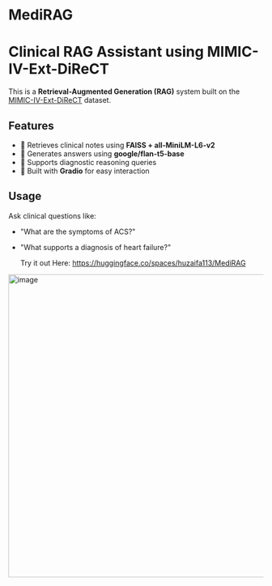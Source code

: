 # MediRAG
# Clinical RAG Assistant using MIMIC-IV-Ext-DiReCT

This is a **Retrieval-Augmented Generation (RAG)** system built on the [MIMIC-IV-Ext-DiReCT](https://physionet.org/content/mimic-iv-ext-direct/1.0.0/ ) dataset.

## Features

- 📄 Retrieves clinical notes using **FAISS + all-MiniLM-L6-v2**
- 🤖 Generates answers using **google/flan-t5-base**
- 🧠 Supports diagnostic reasoning queries
- 🧩 Built with **Gradio** for easy interaction

## Usage

Ask clinical questions like:
- "What are the symptoms of ACS?"
- "What supports a diagnosis of heart failure?"

  Try it out Here: https://huggingface.co/spaces/huzaifa113/MediRAG

<img width="1348" height="599" alt="image" src="https://github.com/user-attachments/assets/80032aee-916d-4ec4-bf7d-8b390201f8e2" />
